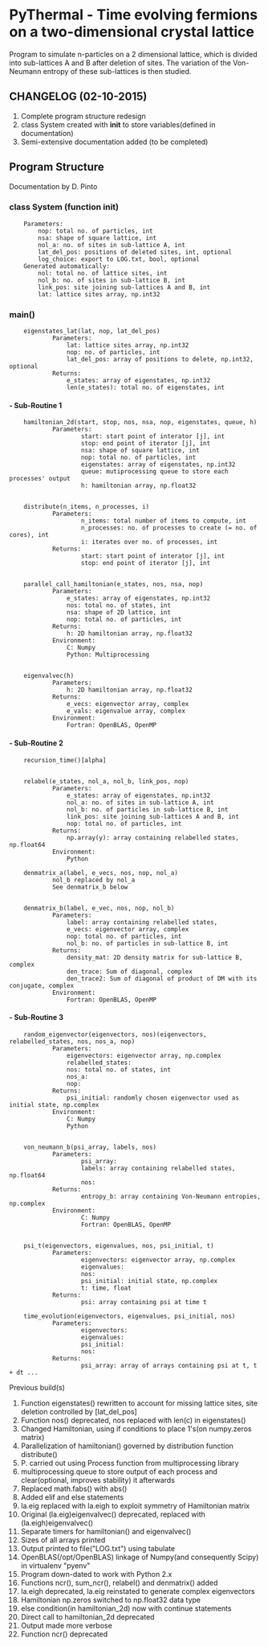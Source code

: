 # PyThermal - Time evolving fermions on a two-dimensional crystal lattice
Program to simulate n-particles on a 2 dimensional lattice, which is divided into sub-lattices A and B after
deletion of sites. The variation of the Von-Neumann entropy of these sub-lattices is then studied.


## CHANGELOG (02-10-2015)

1. Complete program structure redesign
2. class System created with __init__ to store variables(defined in documentation)
3. Semi-extensive documentation added (to be completed)



## Program Structure

Documentation by D. Pinto

### class System (function __init__)

        Parameters:
            nop: total no. of particles, int
            nsa: shape of square lattice, int
            nol_a: no. of sites in sub-lattice A, int
            lat_del_pos: positions of deleted sites, int, optional
            log_choice: export to LOG.txt, bool, optional
        Generated automatically:
            nol: total no. of lattice sites, int
            nol_b: no. of sites in sub-lattice B, int
            link_pos: site joining sub-lattices A and B, int
            lat: lattice sites array, np.int32

### main()

        eigenstates_lat(lat, nop, lat_del_pos)
                Parameters:
                    lat: lattice sites array, np.int32
                    nop: no. of particles, int
                    lat_del_pos: array of positions to delete, np.int32, optional
                Returns:
                    e_states: array of eigenstates, np.int32
                    len(e_states): total no. of eigenstates, int


#### - Sub-Routine 1

        hamiltonian_2d(start, stop, nos, nsa, nop, eigenstates, queue, h)
                Parameters:
                        start: start point of interator [j], int
                        stop: end point of iterator [j], int
                        nsa: shape of square lattice, int
                        nop: total no. of particles, int
                        eigenstates: array of eigenstates, np.int32
                        queue: mutiprocessing queue to store each processes' output
                        h: hamiltonian array, np.float32


        distribute(n_items, n_processes, i)
                Parameters:
                        n_items: total number of items to compute, int
                        n_processes: no. of processes to create (= no. of cores), int
                        i: iterates over no. of processes, int
                Returns:
                        start: start point of interator [j], int
                        stop: end point of iterator [j], int


        parallel_call_hamiltonian(e_states, nos, nsa, nop)
                Parameters:
                    e_states: array of eigenstates, np.int32
                    nos: total no. of states, int
                    nsa: shape of 2D lattice, int
                    nop: total no. of particles, int
                Returns:
                    h: 2D hamiltonian array, np.float32
                Environment:
                    C: Numpy
                    Python: Multiprocessing
                    
                    
        eigenvalvec(h)
                Parameters:
                    h: 2D hamiltonian array, np.float32
                Returns:
                    e_vecs: eigenvector array, complex
                    e_vals: eigenvalue array, complex
                Environment:
                    Fortran: OpenBLAS, OpenMP

        
#### - Sub-Routine 2

        recursion_time()[alpha] 


        relabel(e_states, nol_a, nol_b, link_pos, nop)
                Parameters:
                    e_states: array of eigenstates, np.int32
                    nol_a: no. of sites in sub-lattice A, int
                    nol_b: no. of particles in sub-lattice B, int
                    link_pos: site joining sub-lattices A and B, int
                    nop: total no. of particles, int
                Returns:
                    np.array(y): array containing relabelled states, np.float64
                Environment:
                    Python
                    
        denmatrix_a(label, e_vecs, nos, nop, nol_a)
                nol_b replaced by nol_a
                See denmatrix_b below
                
                
        denmatrix_b(label, e_vec, nos, nop, nol_b)
                Parameters:
                    label: array containing relabelled states,
                    e_vecs: eigenvector array, complex
                    nop: total no. of particles, int
                    nol_b: no. of particles in sub-lattice B, int
                Returns:
                    density_mat: 2D density matrix for sub-lattice B, complex
                    den_trace: Sum of diagonal, complex
                    den_trace2: Sum of diagonal of product of DM with its conjugate, complex
                Environment:
                    Fortran: OpenBLAS, OpenMP

#### - Sub-Routine 3

        random_eigenvector(eigenvectors, nos)(eigenvectors, relabelled_states, nos, nos_a, nop)
                Parameters:
                    eigenvectors: eigenvector array, np.complex
                    relabelled_states: 
                    nos: total no. of states, int
                    nos_a: 
                    nop: 
                Returns:
                    psi_initial: randomly chosen eigenvector used as initial state, np.complex
                Environment:
                    C: Numpy
                    Python
                    
                    
        von_neumann_b(psi_array, labels, nos)
                Parameters:
                        psi_array: 
                        labels: array containing relabelled states, np.float64
                        nos:
                Returns:
                        entropy_b: array containing Von-Neumann entropies, np.complex
                Environment:
                        C: Numpy
                        Fortran: OpenBLAS, OpenMP
                    
                        
        psi_t(eigenvectors, eigenvalues, nos, psi_initial, t)
                Parameters:
                        eigenvectors: eigenvector array, np.complex
                        eigenvalues:
                        nos:
                        psi_initial: initial state, np.complex
                        t: time, float
                Returns:
                        psi: array containing psi at time t 
                        
        time_evolution(eigenvectors, eigenvalues, psi_initial, nos)
                Parameters:
                        eigenvectors: 
                        eigenvalues: 
                        psi_initial: 
                        nos:
                Returns:
                        psi_array: array of arrays containing psi at t, t + dt ...
 

Previous build(s)

1. Function eigenstates() rewritten to account for missing lattice sites, site deletion controlled by [lat_del_pos]
2. Function nos() deprecated, nos replaced with len(c) in eigenstates()
3. Changed Hamiltonian, using if conditions to place 1's(on numpy.zeros matrix)
4. Parallelization of hamiltonian() governed by distribution function distribute()
5. P. carried out using Process function from multiprocessing library
6. multiprocessing.queue to store output of each process and clear(optional, improves stability) it afterwards
7. Replaced math.fabs() with abs()
8. Added elif and else statements
9. la.eig replaced with la.eigh to exploit symmetry of Hamiltonian matrix
10. Original (la.eig)eigenvalvec() deprecated, replaced with (la.eigh)eigenvalvec()
11. Separate timers for hamiltonian() and eigenvalvec()
12. Sizes of all arrays printed
13. Output printed to file("LOG.txt") using tabulate
14. OpenBLAS(/opt/OpenBLAS) linkage of Numpy(and consequently Scipy) in virtualenv "pyenv"
15. Program down-dated to work with Python 2.x
16. Functions ncr(), sum_ncr(), relabel() and denmatrix() added
17. la.eigh deprecated, la.eig reinstated to generate complex eigenvectors
18. Hamiltonian np.zeros switched to np.float32 data type
19. else condition(in hamiltonian_2d) now with continue statements
20. Direct call to hamiltonian_2d deprecated
21. Output made more verbose
22. Function ncr() deprecated
